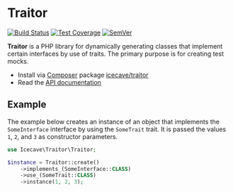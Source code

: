 # Traitor

[![Build Status]](https://travis-ci.org/IcecaveStudios/traitor)
[![Test Coverage]](https://coveralls.io/r/IcecaveStudios/traitor?branch=develop)
[![SemVer]](http://semver.org)

**Traitor** is a PHP library for dynamically generating classes that implement certain interfaces by use of traits. The
primary purpose is for creating test mocks.

* Install via [Composer](http://getcomposer.org) package [icecave/traitor](https://packagist.org/packages/icecave/traitor)
* Read the [API documentation](http://icecavestudios.github.io/traitor/artifacts/documentation/api/)

## Example

The example below creates an instance of an object that implements the `SomeInterface` interface by using the `SomeTrait`
trait. It is passed the values `1`, `2`, and `3` as constructor parameters.

```php
use Icecave\Traitor\Traitor;

$instance = Traitor::create()
    ->implements_(SomeInterface::CLASS)
    ->use_(SomeTrait::CLASS)
    ->instance(1, 2, 3);
```

<!-- references -->
[Build Status]: http://img.shields.io/travis/IcecaveStudios/traitor/develop.svg
[Test Coverage]: http://img.shields.io/coveralls/IcecaveStudios/traitor/develop.svg
[SemVer]: http://img.shields.io/:semver-1.0.0-green.svg
